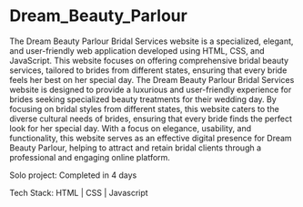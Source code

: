 # Dream_Beauty_Parlour

The Dream Beauty Parlour Bridal Services website is a specialized, elegant, and user-friendly web application developed using HTML, CSS, and JavaScript. This website focuses on offering comprehensive bridal beauty services, tailored to brides from different states, ensuring that every bride feels her best on her special day.
The Dream Beauty Parlour Bridal Services website is designed to provide a luxurious and user-friendly experience for brides seeking specialized beauty treatments for their wedding day. By focusing on bridal styles from different states, this website caters to the diverse cultural needs of brides, ensuring that every bride finds the perfect look for her special day. With a focus on elegance, usability, and functionality, this website serves as an effective digital presence for Dream Beauty Parlour, helping to attract and retain bridal clients through a professional and engaging online platform.

Solo project: Completed in 4 days

Tech Stack: HTML | CSS | Javascript
